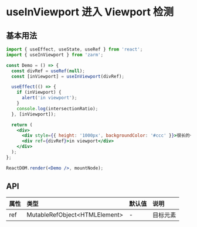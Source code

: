 # useInViewport 进入 Viewport 检测

## 基本用法

```jsx
import { useEffect, useState, useRef } from 'react';
import { useInViewport } from 'zarm';

const Demo = () => {
  const divRef = useRef(null);
  const [inViewport] = useInViewport(divRef);

  useEffect(() => {
    if (inViewport) {
      alert('in viewport');
    }
    console.log(intersectionRatio);
  }, [inViewport]);

  return (
    <div>
      <div style={{ height: '1000px', backgroundColor: '#ccc' }}>很长的一个内容</div>
      <div ref={divRef}>in viewport</div>
    </div>
  );
};

ReactDOM.render(<Demo />, mountNode);
```

## API

| 属性 | 类型                            | 默认值 | 说明     |
| :--- | :------------------------------ | :----- | :------- |
| ref  | MutableRefObject\<HTMLElement\> | -      | 目标元素 |

